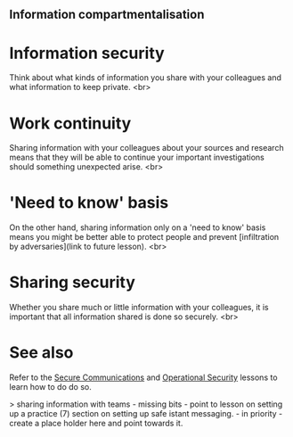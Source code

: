 
## Information compartmentalisation

# Information security
Think about what kinds of information you share with your colleagues and what information to keep private.
&lt;br&gt;
# Work continuity
Sharing information with your colleagues about your sources and research means that they will be able to continue your important investigations should something unexpected arise.
&lt;br&gt;
# &#39;Need to know&#39; basis
On the other hand, sharing information only on a &#39;need to know&#39; basis means you might be better able to protect people and prevent [infiltration by adversaries](link to future lesson).
&lt;br&gt;
# Sharing security
Whether you share much or little information with your colleagues, it is important that all information shared is done so securely.
&lt;br&gt;
# See also
Refer to the [Secure Communications](topics/understand-4-digisec/4-secure-communications/1-1-intro.md) and [Operational Security](topics/understand-3-opsec/0-getting-started/1-1-intro.md) lessons to learn how to do do so.

&gt; sharing information with teams - missing bits - point to lesson on setting up a practice (7) section on setting up safe istant messaging. - in priority - create a place holder here and point towards it.
